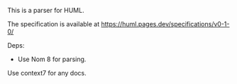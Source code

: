 This is a parser for HUML.

The specification is available at https://huml.pages.dev/specifications/v0-1-0/

Deps:
- Use Nom 8 for parsing.

Use context7 for any docs.
